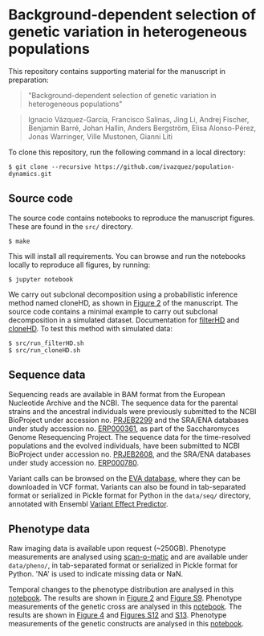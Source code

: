 # Background-dependent selection of genetic variation in heterogeneous populations

This repository contains supporting material for the manuscript in preparation:

> "Background-dependent selection of genetic variation in heterogeneous populations"

> Ignacio Vázquez-García, Francisco Salinas, Jing Li, Andrej Fischer, Benjamin Barré, Johan Hallin, Anders Bergström, Elisa Alonso-Pérez, Jonas Warringer, Ville Mustonen, Gianni Liti

To clone this repository, run the following command in a local directory:

    $ git clone --recursive https://github.com/ivazquez/population-dynamics.git

## Source code

The source code contains notebooks to reproduce the manuscript figures. These are found in the `src/` directory.

    $ make

This will install all requirements. You can browse and run the notebooks locally to reproduce all figures, by running:

	$ jupyter notebook

We carry out subclonal decomposition using a probabilistic inference method named cloneHD, as shown in [Figure 2](https://github.com/ivazquez/population-dynamics/blob/master/src/figure2.ipynb) of the manuscript. The source code contains a minimal example to carry out subclonal decomposition in a simulated dataset. Documentation for [filterHD](https://github.com/andrej-fischer/cloneHD/blob/master/docs/README-filterHD.md) and [cloneHD](https://github.com/andrej-fischer/cloneHD/blob/master/docs/README-cloneHD.md). To test this method with simulated data:

    $ src/run_filterHD.sh
	$ src/run_cloneHD.sh

## Sequence data
Sequencing reads are available in BAM format from the European Nucleotide Archive and the NCBI. The sequence data for the parental strains and the ancestral individuals were previously submitted to the NCBI BioProject under accession no. [PRJEB2299](http://www.ncbi.nlm.nih.gov/bioproject/?term=PRJEB2299) and the SRA/ENA databases under study accession no. [ERP000361](http://www.ebi.ac.uk/ena/data/view/ERP000361), as part of the Saccharomyces Genome Resequencing Project. The sequence data for the time-resolved populations and the evolved individuals, have been submitted to NCBI BioProject under accession no. [PRJEB2608](http://www.ncbi.nlm.nih.gov/bioproject/?term=PRJEB2608), and the SRA/ENA databases under study accession no. [ERP000780](http://www.ebi.ac.uk/ena/data/view/ERP000780).

Variant calls can be browsed on the [EVA database](http://www.ebi.ac.uk/eva), where they can be downloaded in VCF format. Variants can also be found in tab-separated format or serialized in Pickle format for Python in the `data/seq/` directory, annotated with Ensembl [Variant Effect Predictor](http://www.ensembl.org/info/docs/tools/vep/index.html). 

## Phenotype data
Raw imaging data is available upon request (~250GB). Phenotype measurements are analysed using [scan-o-matic](https://github.com/local-minimum/scanomatic) and are available under `data/pheno/`, in tab-separated format or serialized in Pickle format for Python. 'NA' is used to indicate missing data or NaN.

Temporal changes to the phenotype distribution are analysed in this [notebook](https://github.com/ivazquez/population-dynamics/blob/master/src/figure2.ipynb). The results are shown in [Figure 2](https://github.com/ivazquez/population-dynamics/tree/master/manuscript/main/figures/figure2/figure2_submission.png) and [Figure S9](https://github.com/ivazquez/population-dynamics/tree/master/manuscript/supp/figures/supp_figure_pheno_evolution/supp_figure_pheno_evolution_submission.png). Phenotype measurements of the genetic cross are analysed in this [notebook](https://github.com/ivazquez/population-dynamics/blob/master/src/figure4.ipynb). The results are shown in [Figure 4](https://github.com/ivazquez/population-dynamics/tree/master/manuscript/main/figures/figure4/figure4_submission.png) and [Figures S12](https://github.com/ivazquez/population-dynamics/tree/master/manuscript/supp/figures/supp_figure_pheno_cross/supp_figure_pheno_cross_extended_submission.png) and [S13](https://github.com/ivazquez/population-dynamics/tree/master/manuscript/supp/figures/supp_figure_pheno_cross/supp_figure_pheno_cross_reduced_submission.png). Phenotype measurements of the genetic constructs are analysed in this [notebook](https://github.com/ivazquez/population-dynamics/blob/master/src/supp_figure_pheno_constructs.ipynb).